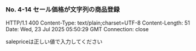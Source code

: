 ### No. 4-14 セール価格が文字列の商品登録

HTTP/1.1 400 
Content-Type: text/plain;charset=UTF-8
Content-Length: 51
Date: Wed, 23 Jul 2025 05:50:29 GMT
Connection: close

salepriceは正しい値で入力してください